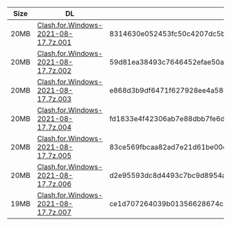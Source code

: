 |    Size   |     DL  | sha512sum |
|  ---  |  ---  |  ---  |
| 20MB | [Clash.for.Windows-2021-08-17.7z.001](https://cdn.jsdelivr.net/gh/appleians/cfw_m1@main/Clash.for.Windows-2021-08-17.7z.001) | 8314630e052453fc50c4207dc5b25ecceeac113578e815db693945954c67537b08a059f1450f19f227bcdefa6d455115f5260454b19a6fb0c1937a154590ee9c |
| 20MB | [Clash.for.Windows-2021-08-17.7z.002](https://cdn.jsdelivr.net/gh/appleians/cfw_m1@main/Clash.for.Windows-2021-08-17.7z.002) | 59d81ea38493c7646452efae50a477a32b3fb18e079bede71626afa649472d409dc9b0db6f4197d8d7445137084382aa1233aba16d58bebbae52f59e0165af5d |
| 20MB | [Clash.for.Windows-2021-08-17.7z.003](https://cdn.jsdelivr.net/gh/appleians/cfw_m1@main/Clash.for.Windows-2021-08-17.7z.003) | e868d3b9df6471f627928ee4a58ea737482668b0429e66a9c7bec6e644e9b1d43f8445bde64e4323d64d40979899c21cbe95921340d9d86d8adad30c15cc393a |
| 20MB | [Clash.for.Windows-2021-08-17.7z.004](https://cdn.jsdelivr.net/gh/appleians/cfw_m1@main/Clash.for.Windows-2021-08-17.7z.004) | fd1833e4f42306ab7e88dbb7fe6df335b5a52377b259d91acf006dd6d0026327808af87b48f1cde510cabee3c4240f4c1193d66e5c724181012cc2e0fc2dd127 |
| 20MB | [Clash.for.Windows-2021-08-17.7z.005](https://cdn.jsdelivr.net/gh/appleians/cfw_m1@main/Clash.for.Windows-2021-08-17.7z.005) | 83ce569fbcaa82ad7e21d61be00cd28b8a163b33700ce9ec86906269a4df31a3263470bd9236eb0028098b545b04e531c37e20ce5f0c0250a8e20cd5326acf85 |
| 20MB | [Clash.for.Windows-2021-08-17.7z.006](https://cdn.jsdelivr.net/gh/appleians/cfw_m1@main/Clash.for.Windows-2021-08-17.7z.006) | d2e95593dc8d4493c7bc9d8954ac9fc03442dc9f7c00282fe651ba466f3d804c8ceac3330d35c40e4d05b9600abafb22a6f7f0beace308d0c66fea4274ae8579 |
| 19MB | [Clash.for.Windows-2021-08-17.7z.007](https://cdn.jsdelivr.net/gh/appleians/cfw_m1@main/Clash.for.Windows-2021-08-17.7z.007) | ce1d707264039b01356628674c378a875fdc171bfa7e7c975326e117585396cbdc873c4a632667b5a9a591be98af5a629f8d1c76e76b4db5fd7d781a38643b1e |
